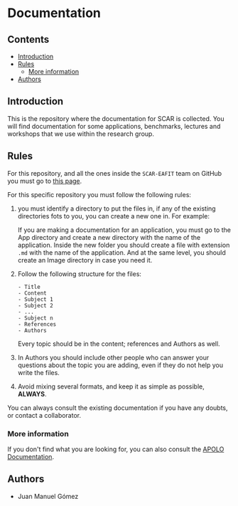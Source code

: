 # Documentation

## Contents
- [Introduction](#introduction)
- [Rules](#rules)
    - [More information](#more-information)
- [Authors](#authors)

## Introduction

This is the repository where the documentation for SCAR is collected. You will find documentation for some applications, benchmarks, lectures and workshops that we use within the research group.

## Rules
For this repository, and all the ones inside the `SCAR-EAFIT` team on GitHub you must go to [this page](https://github.com/SCAR-EAFIT/Documentations/wiki/Rules).

For this specific repository you must follow the following rules:
1. you must identify a directory to put the files in, if any of the existing directories fots to you, you can create a new one in. For example:

    If you are making a documentation for an application, you must go to the App directory and create a new directory with the name of the application. Inside the new folder you should create a file with extension `.md` with the name of the application. And at the same level, you should create an Image directory in case you need it.

2. Follow the following structure for the files:
    ```
    - Title
    - Content
    - Subject 1
    - Subject 2
    - ...
    - Subject n
    - References
    - Authors
    ```
    Every topic should be in the content; references and Authors as well.

3. In Authors you should include other people who can answer your questions about the topic you are adding, even if they do not help you write the files.

4. Avoid mixing several formats, and keep it as simple as possible, **ALWAYS**.

You can always consult the existing documentation if you have any doubts, or contact a collaborator.

### More information
If you don't find what you are looking for, you can also consult the [APOLO Documentation](https://apolo-docs.readthedocs.io/en/latest/).

## Authors
- Juan Manuel Gómez